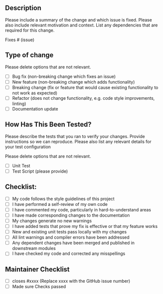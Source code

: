 ## Description

Please include a summary of the change and which issue is fixed. Please also include relevant motivation and context. List any dependencies that are required for this change.

Fixes # (issue)

## Type of change

Please delete options that are not relevant.

- [ ] Bug fix (non-breaking change which fixes an issue)
- [ ] New feature (non-breaking change which adds functionality)
- [ ] Breaking change (fix or feature that would cause existing functionality to not work as expected)
- [ ] Refactor (does not change functionality, e.g. code style improvements, linting)
- [ ] Documentation update

## How Has This Been Tested?

Please describe the tests that you ran to verify your changes. Provide instructions so we can reproduce. Please also list any relevant details for your test configuration

Please delete options that are not relevant.

- [ ] Unit Test
- [ ] Test Script (please provide)

## Checklist:

- [ ] My code follows the style guidelines of this project
- [ ] I have performed a self-review of my own code
- [ ] I have commented my code, particularly in hard-to-understand areas
- [ ] I have made corresponding changes to the documentation
- [ ] My changes generate no new warnings
- [ ] I have added tests that prove my fix is effective or that my feature works
- [ ] New and existing unit tests pass locally with my changes
- [ ] All lint warnings and compiler errors have been addressed
- [ ] Any dependent changes have been merged and published in downstream modules
- [ ] I have checked my code and corrected any misspellings

## Maintainer Checklist

- [ ] closes #xxxx (Replace xxxx with the GitHub issue number)
- [ ] Made sure Checks passed
